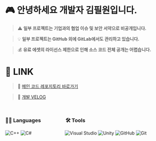 <div align="left">

# 🎮 안녕하세요 개발자 김필원입니다.  

> ⚠️ **일부 프로젝트는 기업과의 협업 이슈 및 보안 서약으로 비공개입니다.**
 
> 💡  **일부 프로젝트는 GitHub 외에 GitLab에서도 관리하고 있습니다.**

> 💰  **유료 에셋의 라이선스 제한으로 인해 소스 코드 전체 공개는 어렵습니다.**

# 🔗 LINK 

> 🔗 [메인 코드 레포지토리 바로가기](https://github.com/Develowonn/Portfolio_Codes)

> 🔗 [개발 VELOG](https://velog.io/@developwon/posts)


&nbsp;  
### 👨‍💻 Languages &nbsp; &nbsp; &nbsp; &nbsp; &nbsp; &nbsp; &nbsp; &nbsp; 🛠️ Tools  
![C++](https://img.shields.io/badge/C%2B%2B-00599C?style=for-the-badge&logo=c%2B%2B&logoColor=white)
![C#](https://img.shields.io/badge/C%23-239120?style=for-the-badge&logo=c-sharp&logoColor=white)
&nbsp; &nbsp; &nbsp; &nbsp; &nbsp; &nbsp; &nbsp; &nbsp; &nbsp; &nbsp; &nbsp; &nbsp; &nbsp; 
![Visual Studio](https://img.shields.io/badge/Visual_Studio-5C2D91?style=for-the-badge&logo=visual%20studio&logoColor=white)
![Unity](https://img.shields.io/badge/Unity-100000?style=for-the-badge&logo=unity&logoColor=white)
![GitHub](https://img.shields.io/badge/GitHub-100000?style=for-the-badge&logo=github&logoColor=white)
![Git](https://img.shields.io/badge/Git-E44C30?style=for-the-badge&logo=git&logoColor=white)






